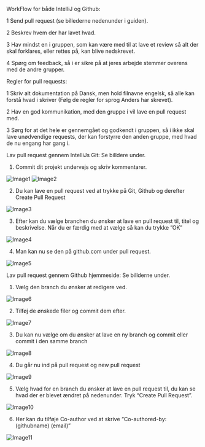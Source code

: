 WorkFlow for både IntelliJ og Github: 

1 Send pull request (se billederne nedenunder i guiden).

2 Beskrev hvem der har lavet hvad.

3 Hav mindst en i gruppen, som kan være med til at lave et review så alt der skal forklares, eller rettes på, kan blive nedskrevet.

4 Spørg om feedback, så i er sikre på at jeres arbejde stemmer overens med de andre grupper.




Regler for pull requests:

1 Skriv alt dokumentation på Dansk, men hold filnavne engelsk, så alle kan forstå hvad i skriver (Følg de regler for sprog Anders har skrevet).

2 Hav en god kommunikation, med den gruppe i vil lave en pull request med.

3 Sørg for at det hele er gennemgået og godkendt i gruppen, så i ikke skal lave unødvendige requests, der kan forstyrre den anden gruppe, med hvad de nu engang har gang i.



Lav pull request gennem IntelliJs Git: Se billdere under.

1. Commit dit projekt undervejs og skriv kommentarer.

![Image1](https://github.com/Dani025a/pullrequestpic/blob/main/Billede1.png)
![Image2](https://github.com/Dani025a/pullrequestpic/blob/main/Billede2.png)

2. Du kan lave en pull request ved at trykke på Git, Github og derefter Create Pull Request

![Image3](https://github.com/Dani025a/pullrequestpic/blob/main/Billede3.png)

3. Efter kan du vælge branchen du ønsker at lave en pull request til, titel og beskrivelse. Når du er færdig med at vælge så kan du trykke ”OK”


![Image4](https://github.com/Dani025a/pullrequestpic/blob/main/Billede4.png)

4. Man kan nu se den på github.com under pull request.

![Image5](https://github.com/Dani025a/pullrequestpic/blob/main/Billede6.png)

Lav pull request gennem Github hjemmeside: Se billderne under. 

1. Vælg den branch du ønsker at redigere ved.

![Image6](https://github.com/Dani025a/pullrequestpic/blob/main/Billede7.png)


2. Tilføj de ønskede filer og commit dem efter.

![Image7](https://github.com/Dani025a/pullrequestpic/blob/main/Billede8.png)

3. Du kan nu vælge om du ønsker at lave en ny branch og commit eller commit i den samme branch

![Image8](https://github.com/Dani025a/pullrequestpic/blob/main/Billede9.png)

4. Du går nu ind på pull request og new pull request

![Image9](https://github.com/Dani025a/pullrequestpic/blob/main/Billede10.png)

5. Vælg hvad for en branch du ønsker at lave en pull request til, du kan se hvad der er blevet ændret på nedenunder. Tryk “Create Pull Request”.
 
![Image10](https://github.com/Dani025a/pullrequestpic/blob/main/Billede11.png)

 6. Her kan du tilføje Co-author ved at skrive “Co-authored-by: (githubname) (email)”
 
![Image11](https://github.com/Dani025a/pullrequestpic/blob/main/Billede12.png)
